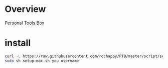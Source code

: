 # Overview
Personal Tools Box

# install

```bash
curl -L https://raw.githubusercontent.com/rochappy/PTB/master/script/setup-mac.sh > ~/setup-mac.sh
sudo sh setup-mac.sh you username
```


